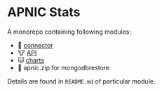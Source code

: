 # APNIC Stats

A monorepo containing following modules:

* :pig: [connector](./connector)
* :cow: [API](./api)
* :cat: [charts](./charts)
* :dog: apnic.zip for mongodbrestore

Details are found in `README.md` of particular module.
